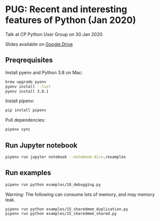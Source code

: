 # PUG: Recent and interesting features of Python (Jan 2020)

Talk at CP Python User Group on 30 Jan 2020.

Slides available on [Google Drive](https://docs.google.com/presentation/d/13O3DJCPsaf8xEANKX3t7Jn39OJPpit4V5OF-U2CPh_4/edit?usp=sharing)

## Preqrequisites

Install pyenv and Python 3.8 on Mac:

```bash
brew upgrade pyenv
pyenv install --list
pyenv install 3.8.1
```

Install pipenv:

```bash
pip install pipenv
```

Pull dependencies:

```bash
pipenv sync
```

## Run Jupyter notebook

```bash
pipenv run jupyter notebook --notebook-dir=./examples
```

## Run examples

```bash
pipenv run python examples/10_debugging.py
```

Warning: The following can consume lots of memory, and may memory leak.

```bash
pipenv run python examples/15_sharedmem_duplication.py
pipenv run python examples/15_sharedmem_shared.py
```
